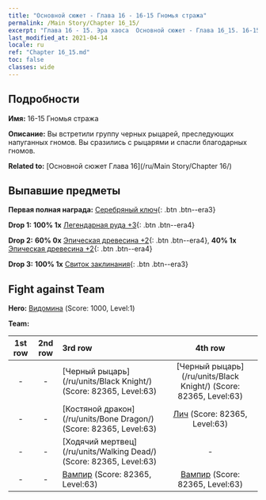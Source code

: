 ```yaml
---
title: "Основной сюжет - Глава 16 - 16-15 Гномья стража"
permalink: /Main Story/Chapter 16_15/
excerpt: "Глава 16 - 15. Эра хаоса  Основной сюжет - Глава 16_15. 16-15 Гномья стража"
last_modified_at: 2021-04-14
locale: ru
ref: "Chapter 16_15.md"
toc: false
classes: wide
---
```


## Подробности

 **Имя:** 16-15 Гномья стража

 **Описание:** Вы встретили группу черных рыцарей, преследующих напуганных гномов. Вы сразились с рыцарями и спасли благодарных гномов.

 **Related to:** [Основной сюжет Глава 16](/ru/Main Story/Chapter 16/)

## Выпавшие предметы

 **Первая полная награда:** [Серебряный ключ](/ru/Items/con_693/){: .btn .btn--era3}

 **Drop 1:** **100% 1x** [Легендарная руда +3](/ru/Items/mat_54/){: .btn .btn--era4}

 **Drop 2:** **60% 0x** [Эпическая древесина +2](/ru/Items/mat_48/){: .btn .btn--era4}, **40% 1x** [Эпическая древесина +2](/ru/Items/mat_48/){: .btn .btn--era4}

 **Drop 3:** **100% 1x** [Свиток заклинания](/ru/Items/con_694/){: .btn .btn--era3}


## Fight against Team
 **Hero:** [Видомина](/ru/heroes/Vidomina/) (Score: 1000, Level:1)

 **Team:**


  | 1st row | 2nd row | 3rd row | 4th row |
  |:----:|:----:|:----|:----:|
  | - | - | [Черный рыцарь](/ru/units/Black Knight/) (Score: 82365, Level:63)  | [Черный рыцарь](/ru/units/Black Knight/) (Score: 82365, Level:63)  |
  | - | - | [Костяной дракон](/ru/units/Bone Dragon/) (Score: 82365, Level:63)  | [Лич](/ru/units/Lich/) (Score: 82365, Level:63)  |
  | - | - | [Ходячий мертвец](/ru/units/Walking Dead/) (Score: 82365, Level:63)  | - |
  | - | - | [Вампир](/ru/units/Vampire/) (Score: 82365, Level:63)  | [Вампир](/ru/units/Vampire/) (Score: 82365, Level:63)  |


